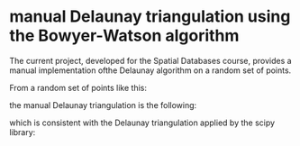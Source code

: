 # manual Delaunay triangulation using the Bowyer-Watson algorithm

The current project, developed for the Spatial Databases course, provides a manual implementation ofthe Delaunay algorithm on a random set of points.

From a random set of points like this:

the manual Delaunay triangulation is the following:

which is consistent with the Delaunay triangulation applied by the scipy library:
